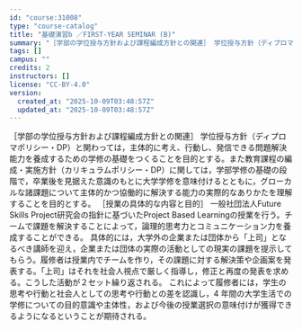 ```yaml
---
id: "course:31008"
type: "course-catalog"
title: "基礎演習b ／FIRST-YEAR SEMINAR (B)"
summary: "［学部の学位授与方針および課程編成方針との関連］ 学位授与方針（ディプロマポリシー・DP）と関わっては，主体的に考え、行動し、発信できる問題解決能力を養成するための学修の基礎をつくることを目的とする。また教育課程の編成・実施方針（カリキュラ…"
tags: []
campus: ""
credits: 2
instructors: []
license: "CC-BY-4.0"
version:
  created_at: "2025-10-09T03:48:57Z"
  updated_at: "2025-10-09T03:48:57Z"
---
```

［学部の学位授与方針および課程編成方針との関連］ 学位授与方針（ディプロマポリシー・DP）と関わっては，主体的に考え、行動し、発信できる問題解決能力を養成するための学修の基礎をつくることを目的とする。また教育課程の編成・実施方針（カリキュラムポリシー・DP）に関しては，学部学修の基礎の段階で，卒業後を見据えた意識のもとに大学学修を意味付けるとともに，グローカルな諸課題について主体的かつ協働的に解決する能力の実際的なありかたを理解することを目的とする。 ［授業の具体的な内容と目的］ 一般社団法人Future Skills Project研究会の指針に基づいたProject Based Learningの授業を行う。チームで課題を解決することによって，論理的思考力とコミュニケーション力を養成することができる。 具体的には，大学外の企業または団体から「上司」となるべき講師を迎え，企業または団体の実際の活動としての現実の課題を提示してもらう。履修者は授業内でチームを作り，その課題に対する解決策や企画案を発表する。「上司」はそれを社会人視点で厳しく指導し，修正と再度の発表を求める。こうした活動が２セット繰り返される。 これによって履修者には，学生の思考や行動と社会人としての思考や行動との差を認識し，4 年間の大学生活での学修についての目的意識や主体性，および今後の授業選択の意味付けが獲得できるようになるということが期待される。
